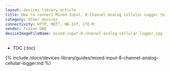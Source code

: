 ```yaml
---
layout: devices-library-article
title: How to connect Mixed Input, 8-Channel Analog Cellular Logger to ThingsBoard?
category: Other devices
connectivity: HTTP, MQTT, NB-IoT, LTE-M
vendor: Fusion DAQ
deviceImageFileName: mixed-input-8-channel-analog-cellular-logger.jpg
---
```


* TOC
{:toc}

{% include /docs/devices-library/guides/mixed-input-8-channel-analog-cellular-logger.md %}
